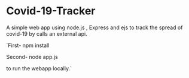 # Covid-19-Tracker
A simple web app using node.js , Express and ejs to track the spread of covid-19 by calls an external api.

`First- npm install

Second- node app.js

to run the webapp locally.`
